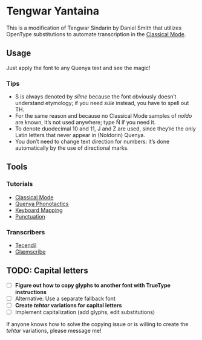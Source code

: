 # Tengwar Yantaina

This is a modification of Tengwar Sindarin by Daniel Smith that utilizes OpenType substitutions to automate transcription in the [Classical Mode](http://www.at.mansbjorkman.net/teng_quenya.htm).

## Usage

Just apply the font to any Quenya text and see the magic!

### Tips

* S is always denoted by *silme* because the font obviously doesn’t understand etymology; if you need *súle* instead, you have to spell out TH.
* For the same reason and because no Classical Mode samples of *noldo* are known, it’s not used anywhere; type Ñ if you need it.
* To denote duodecimal 10 and 11, J and Z are used, since they’re the only Latin letters that never appear in (Noldorin) Quenya.
* You don’t need to change text direction for numbers: it’s done automatically by the use of directional marks.

## Tools

### Tutorials

* [Classical Mode](http://www.at.mansbjorkman.net/teng_quenya.htm)
* [Quenya Phonotactics](https://en.wikipedia.org/wiki/Quenya#Phonotactics)
* [Keyboard Mapping](https://eldamo.org/general/elvish-fonts.html)
* [Punctuation](http://www.at.mansbjorkman.net/teng_punctuation.htm)

### Transcribers

* [Tecendil](https://www.tecendil.com)
* [Glæmscribe](https://glaemscrafu.jrrvf.com/english/glaemscribe.html)

## TODO: Capital letters

* [ ] **Figure out how to copy glyphs to another font with TrueType instructions**
* [ ] Alternative: Use a separate fallback font
* [ ] **Create *tehtar* variations for capital letters**
* [ ] Implement capitalization (add glyphs, edit substitutions)

If anyone knows how to solve the copying issue or is willing to create the *tehtar* variations, please message me!
